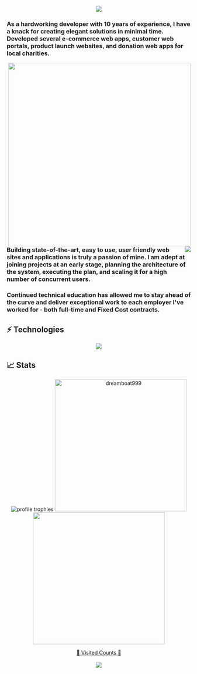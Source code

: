 <div style="display: flex; justify-content: center;">
    <img align="center" src="https://raw.githubusercontent.com/iampavangandhi/iampavangandhi/master/gifs/hello.gif" />
</div>

<p>
    <h3 align="left">As a hardworking developer with 10 years of experience, I have a knack for creating elegant solutions
        in minimal time. Developed several e-commerce web apps, customer web portals, product launch websites, and donation
        web apps for local charities.</h3>
    <img align="right" width="500"
        src="https://camo.githubusercontent.com/fa73289736064aba480d0708da37d7aa183a8c3e2bcc2f58c54285a3bbbeecc1/68747470733a2f2f7777772e61616c7068612e6e65742f77702d636f6e74656e742f75706c6f6164732f323032302f31322f66756c6c2d737461636b2d646576656c6f706d656e742e676966" />
    <img align="right"
        src="https://readme-typing-svg.herokuapp.com/?lines=Sincere%20and%20%20Reliable%20Full-Stack%20Web%20Developer;10+%2B%20years%20of%20hands-on%20experience;Perfect%20Client-Oriented%20Guy&center=true&width=500&height=45" />
    <h3 align="left">Building state-of-the-art, easy to use, user friendly web sites and applications is truly a passion of
        mine. I am adept at joining projects at an early stage, planning the architecture of the system, executing the plan,
        and scaling it for a high number of concurrent users.</h3>
    <h3 align="left">Continued technical education has allowed me to stay ahead of the curve and deliver exceptional work to
        each employer I've worked for - both full-time and Fixed Cost contracts.</h3>
</p>

## ⚡ Technologies

<!-- ![JavaScript](https://img.shields.io/badge/-JavaScript-black?style=flat-square&logo=javascript)
![React](https://img.shields.io/badge/-React-black?style=flat-square&logo=react)
![Angular](https://img.shields.io/badge/-Angular-black?style=flat-square&logo=angular)
![Nodejs](https://img.shields.io/badge/-Nodejs-black?style=flat-square&logo=Node.js)
![Python](https://img.shields.io/badge/-Python-black?style=flat-square&logo=Python)
![Django](https://img.shields.io/badge/-Django-005571?style=flat-square&logo=django)
![RubyOnRails](https://img.shields.io/badge/-RubyOnRails-E10098?style=flat-square&logo=rubyonrails)
![TailwindCss](https://img.shields.io/badge/-TailwindCss-black?style=flat-square&logo=tailwindcss)
![Java](https://img.shields.io/badge/-java-E34A86?style=flat-square&logo=java)
![C++](https://img.shields.io/badge/-C++-00599C?style=flat-square&logo=c)
![HTML5](https://img.shields.io/badge/-HTML5-E34F26?style=flat-square&logo=html5&logoColor=white)
![CSS3](https://img.shields.io/badge/-CSS3-1572B6?style=flat-square&logo=css3)
![Bootstrap](https://img.shields.io/badge/-Bootstrap-563D7C?style=flat-square&logo=bootstrap)
![TypeScript](https://img.shields.io/badge/-TypeScript-007ACC?style=flat-square&logo=typescript)
![MongoDB](https://img.shields.io/badge/-MongoDB-black?style=flat-square&logo=mongodb)
![Redis](https://img.shields.io/badge/-Redis-black?style=flat-square&logo=Redis)
![ElasticSearch](https://img.shields.io/badge/-ElasticSearch-005571?style=flat-square&logo=elasticsearch)
![GraphQL](https://img.shields.io/badge/-GraphQL-E10098?style=flat-square&logo=graphql)
![Apollo GraphQL](https://img.shields.io/badge/-Apollo%20GraphQL-311C87?style=flat-square&logo=apollo-graphql)
![PostgreSQL](https://img.shields.io/badge/-PostgreSQL-336791?style=flat-square&logo=postgresql)
![MySQL](https://img.shields.io/badge/-MySQL-black?style=flat-square&logo=mysql)
![Heroku](https://img.shields.io/badge/-Heroku-430098?style=flat-square&logo=heroku)
![Docker](https://img.shields.io/badge/-Docker-black?style=flat-square&logo=docker)
![DigitalOcean](https://img.shields.io/badge/-Digital%20Ocean-darkblue?style=flat-square&logo=digitalocean)
![Amazon AWS](https://img.shields.io/badge/Amazon%20AWS-232F3E?style=flat-square&logo=amazon-aws)
![Microsoft Azure](https://img.shields.io/badge/Microsoft%20Azure-232F7E?style=flat-square&logo=microsoft-azure)
![Google Cloud](https://img.shields.io/badge/Google%20Cloud-black?style=flat-square&logo=google-cloud)
![Git](https://img.shields.io/badge/-Git-black?style=flat-square&logo=git)
![GitHub](https://img.shields.io/badge/-GitHub-181717?style=flat-square&logo=github)
![GitLab](https://img.shields.io/badge/-GitLab-FCA121?style=flat-square&logo=gitlab)
![BitBucket](https://img.shields.io/badge/-BitBucket-darkblue?style=flat-square&logo=bitbucket)
![Raspberry Pi](https://img.shields.io/badge/-Raspberry%20Pi-C51A4A?style=flat-square&logo=Raspberry-Pi) -->

<p align="center">
    <a href="https://skillicons.dev">
        <img
            src="https://skillicons.dev/icons?i=html,js,ts,css,sass,php,py,react,redux,nextjs,nuxtjs,angular,vue,nodejs,webpack,django,flask,laravel,wordpress,bootstrap,tailwind,jquery,mongodb,mysql,postgres,sqlite,c,cs,cpp,java,ruby,rails,md,nginx,powershell,prisma,qt,vscode,atom,idea,androidstudio,eclipse,git,github,linux,svg,unity,vercel,heroku,aws,azure,d3,electron,firebase,nestjs" />
    </a>
</p>

## 📈 Stats

<!-- <img src="https://github-readme-stats.vercel.app/api?username=dreamboat999&show_icons=true&locale=en&bg_color=0d1117&text_color=ffffff&repo=convoychat"
    alt="dreamboat999" width="48%"/> -->
<p align="center">
    <img src="https://github-profile-trophy.vercel.app/?username=dreamboat999&row=1&column=6&margin-h=8&theme=algolia&count_private=true&margin-w=10&no-frame=true"
        alt="profile trophies" />
    <img width=360 src="https://github-readme-streak-stats.herokuapp.com/?user=dreamboat999&theme=algolia"
        alt="dreamboat999" />
    <img width=360
        src="https://github-readme-stats.vercel.app/api/top-langs/?username=dreamboat999&hide_title=true&layout=compact&count_private=true&langs_count=8&theme=highcontrast" />
</p>

<p>
    <a target="blank" href="https://profile-counter.glitch.me/devgruu/count.svg">
        <p align="center">💖 Visited Counts 💖<br><br> <img
                src="https://profile-counter.glitch.me/kritical0613/count.svg" />
    </a>
</p>

